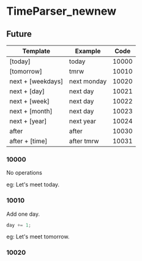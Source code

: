 # TimeParser_newnew
## Future
|Template|Example|Code|
|--------|-------|----|
|[today]|today|10000|
|[tomorrow]|tmrw|10010|
|next + [weekdays]|next monday|10020|
|next + [day]|next day|10021|
|next + [week]|next day|10022|
|next + [month]|next day|10023|
|next + [year]|next year|10024|
|after|after|10030|
|after + [time]|after tmrw|10031|

### 10000
No operations

eg: Let's meet today.

### 10010
Add one day.
```java
day += 1;
```

eg: Let's meet tomorrow.

### 10020
